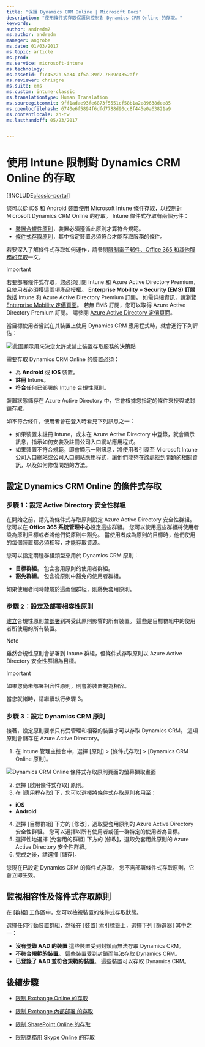 ```yaml
---
title: "保護 Dynamics CRM Online | Microsoft Docs"
description: "使用條件式存取保護與控制對 Dynamics CRM Online 的存取。"
keywords: 
author: andredm7
ms.author: andredm
manager: angrobe
ms.date: 01/03/2017
ms.topic: article
ms.prod: 
ms.service: microsoft-intune
ms.technology: 
ms.assetid: f1c4522b-5a34-4f5a-89d2-7809c4352af7
ms.reviewer: chrisgre
ms.suite: ems
ms.custom: intune-classic
ms.translationtype: Human Translation
ms.sourcegitcommit: 9ff1adae93fe6873f5551cf58b1a2e89638dee85
ms.openlocfilehash: 6740e6f5894f6dfd7788d90cc8f445e0a63821a9
ms.contentlocale: zh-tw
ms.lasthandoff: 05/23/2017


---
```


# <a name="protect-access-to-dynamics-crm-online-with-intune"></a>使用 Intune 限制對 Dynamics CRM Online 的存取

[!INCLUDE[classic-portal](../includes/classic-portal.md)]

您可以從 iOS 和 Android 裝置使用 Microsoft Intune 條件存取，以控制對 Microsoft Dynamics CRM Online 的存取。  Intune 條件式存取有兩個元件：
* [裝置合規性原則](introduction-to-device-compliance-policies-in-microsoft-intune.md)，裝置必須遵循此原則才算符合規範。
* [條件式存取原則](restrict-access-to-email-and-o365-services-with-microsoft-intune.md)，其中指定裝置必須符合才能存取服務的條件。

若要深入了解條件式存取如何運作，請參閱[限制電子郵件、Office 365 和其他服務的存取](restrict-access-to-email-and-o365-services-with-microsoft-intune.md)一文。

> [!IMPORTANT]
> 若要部署條件式存取，您必須訂閱 Intune 和 Azure Active Directory Premium，且使用者必須獲這兩項產品授權。 **Enterprise Mobility + Security (EMS) 訂閱**包括 Intune 和 Azure Active Directory Premium 訂閱。 如需詳細資訊，請瀏覽 [Enterprise Mobility 定價頁面](https://www.microsoft.com/cloud-platform/enterprise-mobility-pricing)。 若無 EMS 訂閱，您可以取得 Azure Active Directory Premium 訂閱。 請參閱 [Azure Active Directory 定價頁面](https://azure.microsoft.com/pricing/details/active-directory/)。

當目標使用者嘗試在其裝置上使用 Dynamics CRM 應用程式時，就會進行下列評估：

![此圖顯示用來決定允許或禁止裝置存取服務的決策點](../media/mdm-ca-dynamics-crm-flow-diagram.png)

需要存取 Dynamics CRM Online 的裝置必須：
* 為 **Android** 或 **iOS** 裝置。
* **註冊** Intune。
* **符合**任何已部署的 Intune 合規性原則。

裝置狀態儲存在 Azure Active Directory 中，它會根據您指定的條件來授與或封鎖存取。

如不符合條件，使用者會在登入時看見下列訊息之一：
* 如果裝置未註冊 Intune，或未在 Azure Active Directory 中登錄，就會顯示訊息，指示如何安裝及註冊公司入口網站應用程式。
* 如果裝置不符合規範，即會顯示一則訊息，將使用者引導至 Microsoft Intune 公司入口網站或公司入口網站應用程式，讓他們能夠在該處找到問題的相關資訊，以及如何修復問題的方法。

## <a name="configure-conditional-access-for-dynamics-crm-online"></a>設定 Dynamics CRM Online 的條件式存取  
### <a name="step-1-configure-active-directory-security-groups"></a>步驟 1：設定 Active Directory 安全性群組

在開始之前，請先為條件式存取原則設定 Azure Active Directory 安全性群組。 您可以在 **Office 365 系統管理中心**設定這些群組。 您可以使用這些群組將使用者設為原則目標或者將他們從原則中豁免。 當使用者成為原則的目標時，他們使用的每個裝置都必須相容，才能存取資源。

您可以指定兩種群組類型來用於 Dynamics CRM 原則︰
* **目標群組**。 包含套用原則的使用者群組。
* **豁免群組**。 包含從原則中豁免的使用者群組。

如果使用者同時隸屬於這兩個群組，則將免套用原則。

### <a name="step-2-configure-and-deploy-a-compliance-policy"></a>步驟 2：設定及部署相容性原則
[建立](create-a-device-compliance-policy-in-microsoft-intune.md)合規性原則並[部署](deploy-and-monitor-a-device-compliance-policy-in-microsoft-intune.md)到將受此原則影響的所有裝置。 這些是目標群組中的使用者所使用的所有裝置。

> [!NOTE]
> 雖然合規性原則會部署到 Intune 群組，但條件式存取原則以 Azure Active Directory 安全性群組為目標。

> [!IMPORTANT]
> 如果您尚未部署相容性原則，則會將裝置視為相容。

當您就緒時，請繼續執行步驟 3。
### <a name="step-3-configure-the-dynamics-crm-policy"></a>步驟 3︰設定 Dynamics CRM 原則
接著，設定原則要求只有受管理和相容的裝置才可以存取 Dynamics CRM。 這項原則會儲存在 Azure Active Directory。

1.  在 Intune 管理主控台中，選擇 [原則] > [條件式存取] > [Dynamics CRM Online 原則]。

  ![Dynamics CRM Online 條件式存取原則頁面的螢幕擷取畫面](../media/mdm-ca-dynamics-crm-policy-configuration.png)

2.  選擇 [啟用條件式存取] 原則。
3.  在 [應用程存取] 下，您可以選擇將條件式存取原則套用至：
  * **iOS**
  * **Android**
4.  選擇 [目標群組] 下方的 [修改]，選取要套用原則的 Azure Active Directory 安全性群組。 您可以選擇以所有使用者或僅一群特定的使用者為目標。
5.    選擇性地選擇 [免套用的群組] 下方的 [修改]，選取免套用此原則的 Azure Active Directory 安全性群組。
6.    完成之後，請選擇 [儲存]。

您現在已設定 Dynamics CRM 的條件式存取。 您不需部署條件式存取原則，它會立即生效。
##  <a name="monitor-the-compliance-and-conditional-access-policies"></a>監視相容性及條件式存取原則

在 [群組]  工作區中，您可以檢視裝置的條件式存取狀態。

選擇任何行動裝置群組，然後在 [裝置] 索引標籤上，選擇下列 [篩選器] 其中之一：
* **沒有登錄 AAD 的裝置** 這些裝置受到封鎖而無法存取 Dynamics CRM。
* **不符合規範的裝置**。 這些裝置受到封鎖而無法存取 Dynamics CRM。
* **已登錄了 AAD 並符合規範的裝置**。 這些裝置可以存取 Dynamics CRM。

##  <a name="next-steps"></a>後續步驟
* [限制 Exchange Online 的存取](restrict-access-to-exchange-online-with-microsoft-intune.md)

* [限制 Exchange 內部部署 的存取](restrict-access-to-exchange-onpremises-with-microsoft-intune.md)
* [限制 SharePoint Online 的存取](restrict-access-to-sharepoint-online-with-microsoft-intune.md)

* [限制商務用 Skype Online 的存取](restrict-access-to-skype-for-business-online-with-microsoft-intune.md)

